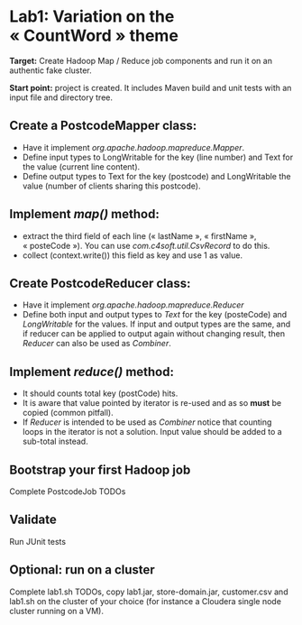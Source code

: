 # Lab1: Variation on the « CountWord » theme
**Target:** Create Hadoop Map / Reduce job components and run it on an authentic fake cluster.

**Start point:** project is created. It includes Maven build and unit tests with an input file and directory tree.

## Create a PostcodeMapper class:
* Have it implement *org.apache.hadoop.mapreduce.Mapper*.
* Define input types to LongWritable for the key (line number) and Text for the value (current line content).
* Define output types to Text for the key (postcode) and LongWritable the value (number of clients sharing this postcode).

## Implement *map()* method:
* extract the third field of each line (« lastName », « firstName », « posteCode »). You can use *com.c4soft.util.CsvRecord* to do this.
* collect (context.write()) this field as key and use 1 as value.

## Create PostcodeReducer class:
* Have it implement *org.apache.hadoop.mapreduce.Reducer*
* Define both input and output types to *Text* for the key (posteCode) and *LongWritable* for the values. If input and output types are the same, and if reducer can be applied to output again without changing result, then *Reducer* can also be used as *Combiner*.

## Implement *reduce()* method:
* It should counts total key (postCode) hits.
* It is aware that value pointed by iterator is re-used and as so **must** be copied (common pitfall).
* If *Reducer* is intended to be used as *Combiner* notice that counting loops in the iterator is not a solution. Input value should be added to a sub-total instead.

## Bootstrap your first Hadoop job
Complete PostcodeJob TODOs

## Validate
Run JUnit tests 

## **Optional**: run on a cluster
Complete lab1.sh TODOs, copy lab1.jar, store-domain.jar, customer.csv and lab1.sh on the cluster of your choice (for instance a Cloudera single node cluster running on a VM).